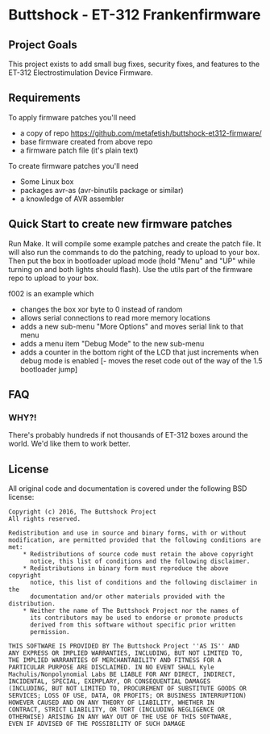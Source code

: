# Buttshock - ET-312 Frankenfirmware

## Project Goals

This project exists to add small bug fixes, security fixes, and
features to the ET-312 Electrostimulation Device Firmware.

## Requirements

To apply firmware patches you'll need

- a copy of repo https://github.com/metafetish/buttshock-et312-firmware/
- base firmware created from above repo
- a firmware patch file (it's plain text)

To create firmware patches you'll need

- Some Linux box
- packages avr-as (avr-binutils package or similar)
- a knowledge of AVR assembler

## Quick Start to create new firmware patches

Run Make.  It will compile some example patches and create the patch
file.  It will also run the commands to do the patching, ready to
upload to your box.  Then put the box in bootloader upload mode (hold
"Menu" and "UP" while turning on and both lights should flash).  Use
the utils part of the firmware repo to upload to your box.

f002 is an example which

- changes the box xor byte to 0 instead of random
- allows serial connections to read more memory locations
- adds a new sub-menu "More Options" and moves serial link to that menu
- adds a menu item "Debug Mode" to the new sub-menu
- adds a counter in the bottom right of the LCD that just increments when debug mode is enabled
[- moves the reset code out of the way of the 1.5 bootloader jump]

## FAQ

### WHY?!

There's probably hundreds if not thousands of ET-312 boxes around the
world. We'd like them to work better.

## License

All original code and documentation is
covered under the following BSD license:

    Copyright (c) 2016, The Buttshock Project
    All rights reserved.

    Redistribution and use in source and binary forms, with or without
    modification, are permitted provided that the following conditions are met:
        * Redistributions of source code must retain the above copyright
          notice, this list of conditions and the following disclaimer.
        * Redistributions in binary form must reproduce the above copyright
          notice, this list of conditions and the following disclaimer in the
          documentation and/or other materials provided with the distribution.
        * Neither the name of The Buttshock Project nor the names of
          its contributors may be used to endorse or promote products
          derived from this software without specific prior written
          permission.

    THIS SOFTWARE IS PROVIDED BY The Buttshock Project ''AS IS'' AND
    ANY EXPRESS OR IMPLIED WARRANTIES, INCLUDING, BUT NOT LIMITED TO,
    THE IMPLIED WARRANTIES OF MERCHANTABILITY AND FITNESS FOR A
    PARTICULAR PURPOSE ARE DISCLAIMED. IN NO EVENT SHALL Kyle
    Machulis/Nonpolynomial Labs BE LIABLE FOR ANY DIRECT, INDIRECT,
    INCIDENTAL, SPECIAL, EXEMPLARY, OR CONSEQUENTIAL DAMAGES
    (INCLUDING, BUT NOT LIMITED TO, PROCUREMENT OF SUBSTITUTE GOODS OR
    SERVICES; LOSS OF USE, DATA, OR PROFITS; OR BUSINESS INTERRUPTION)
    HOWEVER CAUSED AND ON ANY THEORY OF LIABILITY, WHETHER IN
    CONTRACT, STRICT LIABILITY, OR TORT (INCLUDING NEGLIGENCE OR
    OTHERWISE) ARISING IN ANY WAY OUT OF THE USE OF THIS SOFTWARE,
    EVEN IF ADVISED OF THE POSSIBILITY OF SUCH DAMAGE

